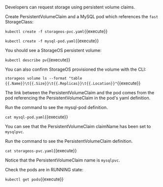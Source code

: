 Developers can request storage using persistent volume claims.

Create PersistentVolumeClaim and a MySQL pod which references the `fast` StorageClass:

`kubectl create -f storageos-pvc.yaml`{{execute}}

`kubectl create -f mysql-pod.yaml`{{execute}}

You should see a StorageOS persistent volume:

`kubectl describe pv`{{execute}}

You can also confirm StorageOS provisioned the volume with the CLI:

`storageos volume ls --format "table {{.Name}}\t{{.Size}}\t{{.Replicas}}\t{{.Location}}"`{{execute}}

The link between the PersistentVolumeClaim and the pod comes from the pod
referencing the PersistentVolumeClaim in the pod's yaml definition.

Run the command to see the mysql-pod definition. 

`cat mysql-pod.yaml`{{execute}}

You can see that the PersistentVolumeClaim claimName has been set to `mysqlpvc`.

Run the command to see the PersistentVolumeClaim definition. 

`cat storageos-pvc.yaml`{{execute}}

Notice that the PersistentVolumeClaim name is `mysqlpvc`.

Check the pods are in RUNNING state:

`kubectl get pods`{{execute}}